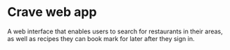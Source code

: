 # Crave web app 
A web interface that enables users to search for restaurants in their areas, as well as recipes they can book mark for later after they sign in.
